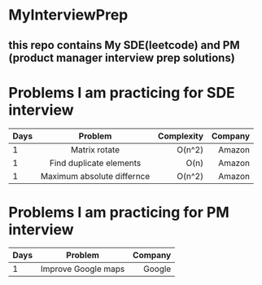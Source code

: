 # MyInterviewPrep
## this repo contains My SDE(leetcode) and PM (product manager interview prep solutions)

# Problems I am practicing for SDE interview 

| Days |  Problem  | Complexity | Company |
|:-----|:--------:|------:|------:|
| 1  | Matrix rotate | O(n^2) | Amazon |
| 1  | Find duplicate elements | O(n) | Amazon |
| 1  | Maximum absolute differnce | O(n^2) | Amazon |



# Problems I am practicing for PM interview 

| Days |  Problem  |  Company |
|:-----|:--------:|------:|
| 1  | Improve Google maps | Google |
